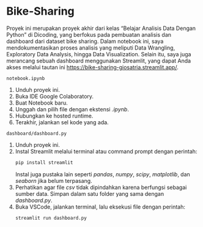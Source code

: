 # Bike-Sharing
Proyek ini merupakan proyek akhir dari kelas “Belajar Analisis Data Dengan Python” di Dicoding, yang berfokus pada pembuatan analisis dan dashboard dari dataset bike sharing. Dalam notebook ini, saya mendokumentasikan proses analisis yang meliputi Data Wrangling, Exploratory Data Analysis, hingga Data Visualization. Selain itu, saya juga merancang sebuah dashboard menggunakan Streamlit, yang dapat Anda akses melalui tautan ini https://bike-sharing-giosatria.streamlit.app/.

``notebook.ipynb``
1. Unduh proyek ini.  
2. Buka IDE Google Colaboratory.  
3. Buat Notebook baru.  
4. Unggah dan pilih file dengan ekstensi *.ipynb*.  
5. Hubungkan ke hosted runtime.  
6. Terakhir, jalankan sel kode yang ada.  

``dashboard/dashboard.py``
1. Unduh proyek ini.  
2. Instal Streamlit melalui terminal atau command prompt dengan perintah:  
   ```bash
   pip install streamlit
   ```  
   Instal juga pustaka lain seperti *pandas*, *numpy*, *scipy*, *matplotlib*, dan *seaborn* jika belum terpasang.  
3. Perhatikan agar file *csv* tidak dipindahkan karena berfungsi sebagai sumber data. Simpan dalam satu folder yang sama dengan *dashboard.py*.  
4. Buka VSCode, jalankan terminal, lalu eksekusi file dengan perintah:  
   ```bash
   streamlit run dashboard.py
   ```
